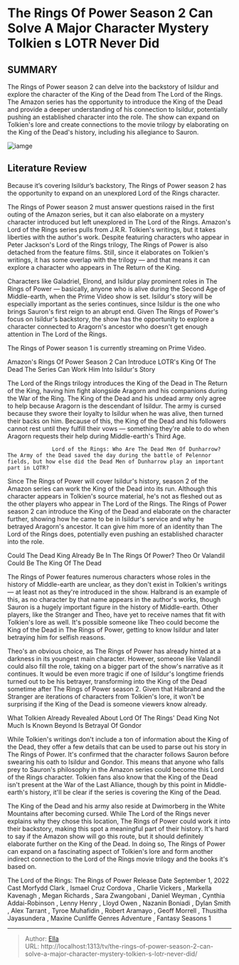 # The Rings Of Power Season 2 Can Solve A Major Character Mystery Tolkien s LOTR Never Did


## SUMMARY 



  The Rings of Power season 2 can delve into the backstory of Isildur and explore the character of the King of the Dead from The Lord of the Rings.   The Amazon series has the opportunity to introduce the King of the Dead and provide a deeper understanding of his connection to Isildur, potentially pushing an established character into the role.   The show can expand on Tolkien&#39;s lore and create connections to the movie trilogy by elaborating on the King of the Dead&#39;s history, including his allegiance to Sauron.  

![iamge](https://static1.srcdn.com/wordpress/wp-content/uploads/2024/01/rings-of-power-season-2-mystery-character.jpg)

## Literature Review
Because it’s covering Isildur’s backstory, The Rings of Power season 2 has the opportunity to expand on an unexplored Lord of the Rings character.




The Rings of Power season 2 must answer questions raised in the first outing of the Amazon series, but it can also elaborate on a mystery character introduced but left unexplored in The Lord of the Rings. Amazon&#39;s Lord of the Rings series pulls from J.R.R. Tolkien&#39;s writings, but it takes liberties with the author&#39;s work. Despite featuring characters who appear in Peter Jackson&#39;s Lord of the Rings trilogy, The Rings of Power is also detached from the feature films. Still, since it elaborates on Tolkien&#39;s writings, it has some overlap with the trilogy — and that means it can explore a character who appears in The Return of the King.




Characters like Galadriel, Elrond, and Isildur play prominent roles in The Rings of Power — basically, anyone who is alive during the Second Age of Middle-earth, when the Prime Video show is set. Isildur&#39;s story will be especially important as the series continues, since Isildur is the one who brings Sauron&#39;s first reign to an abrupt end. Given The Rings of Power&#39;s focus on Isildur&#39;s backstory, the show has the opportunity to explore a character connected to Aragorn&#39;s ancestor who doesn&#39;t get enough attention in The Lord of the Rings.



The Rings of Power season 1 is currently streaming on Prime Video.





 Amazon&#39;s Rings Of Power Season 2 Can Introduce LOTR&#39;s King Of The Dead 
The Series Can Work Him Into Isildur&#39;s Story
          




The Lord of the Rings trilogy introduces the King of the Dead in The Return of the King, having him fight alongside Aragorn and his companions during the War of the Ring. The King of the Dead and his undead army only agree to help because Aragorn is the descendant of Isildur. The army is cursed because they swore their loyalty to Isildur when he was alive, then turned their backs on him. Because of this, the King of the Dead and his followers cannot rest until they fulfill their vows — something they&#39;re able to do when Aragorn requests their help during Middle-earth&#39;s Third Age.

                  Lord of the Rings: Who Are The Dead Men Of Dunharrow?   The Army of the Dead saved the day during the battle of Pelennor fields, but how else did the Dead Men of Dunharrow play an important part in LOTR?    

Since The Rings of Power will cover Isildur&#39;s history, season 2 of the Amazon series can work the King of the Dead into its run. Although this character appears in Tolkien&#39;s source material, he&#39;s not as fleshed out as the other players who appear in The Lord of the Rings. The Rings of Power season 2 can introduce the King of the Dead and elaborate on the character further, showing how he came to be in Isildur&#39;s service and why he betrayed Aragorn&#39;s ancestor. It can give him more of an identity than The Lord of the Rings does, potentially even pushing an established character into the role.






 Could The Dead King Already Be In The Rings Of Power? 
Theo Or Valandil Could Be The King Of The Dead
         

The Rings of Power features numerous characters whose roles in the history of Middle-earth are unclear, as they don&#39;t exist in Tolkien&#39;s writings — at least not as they&#39;re introduced in the show. Halbrand is an example of this, as no character by that name appears in the author&#39;s works, though Sauron is a hugely important figure in the history of Middle-earth. Other players, like the Stranger and Theo, have yet to receive names that fit with Tolkien&#39;s lore as well. It&#39;s possible someone like Theo could become the King of the Dead in The Rings of Power, getting to know Isildur and later betraying him for selfish reasons.

Theo&#39;s an obvious choice, as The Rings of Power has already hinted at a darkness in its youngest main character. However, someone like Valandil could also fill the role, taking on a bigger part of the show&#39;s narrative as it continues. It would be even more tragic if one of Isildur&#39;s longtime friends turned out to be his betrayer, transforming into the King of the Dead sometime after The Rings of Power season 2. Given that Halbrand and the Stranger are iterations of characters from Tolkien&#39;s lore, it won&#39;t be surprising if the King of the Dead is someone viewers know already.






 What Tolkien Already Revealed About Lord Of The Rings&#39; Dead King 
Not Much Is Known Beyond Is Betrayal Of Gondor
          

While Tolkien&#39;s writings don&#39;t include a ton of information about the King of the Dead, they offer a few details that can be used to parse out his story in The Rings of Power. It&#39;s confirmed that the character follows Sauron before swearing his oath to Isildur and Gondor. This means that anyone who falls prey to Sauron&#39;s philosophy in the Amazon series could become this Lord of the Rings character. Tolkien fans also know that the King of the Dead isn&#39;t present at the War of the Last Alliance, though by this point in Middle-earth&#39;s history, it&#39;ll be clear if the series is covering the King of the Dead.

The King of the Dead and his army also reside at Dwimorberg in the White Mountains after becoming cursed. While The Lord of the Rings never explains why they chose this location, The Rings of Power could work it into their backstory, making this spot a meaningful part of their history. It&#39;s hard to say if the Amazon show will go this route, but it should definitely elaborate further on the King of the Dead. In doing so, The Rings of Power can expand on a fascinating aspect of Tolkien&#39;s lore and form another indirect connection to the Lord of the Rings movie trilogy and the books it&#39;s based on.




  The Lord of the Rings: The Rings of Power   Release Date   September 1, 2022    Cast   Morfydd Clark , Ismael Cruz Cordova , Charlie Vickers , Markella Kavenagh , Megan Richards , Sara Zwangobani , Daniel Weyman , Cynthia Addai-Robinson , Lenny Henry , Lloyd Owen , Nazanin Boniadi , Dylan Smith , Alex Tarrant , Tyroe Muhafidin , Robert Aramayo , Geoff Morrell , Thusitha Jayasundera , Maxine Cunliffe    Genres   Adventure , Fantasy    Seasons   1       


---

> Author: [Ella](https://instagram.hk.cn/)  
> URL: http://localhost:1313/tv/the-rings-of-power-season-2-can-solve-a-major-character-mystery-tolkien-s-lotr-never-did/  

